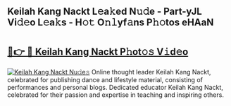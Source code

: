 ## Keilah Kang Nackt L𝚎a𝚔ed N𝚞𝚍e - Part-yJL Vi𝚍𝚎o L𝚎a𝚔s - H𝚘𝚝 O𝚗𝚕yf𝚊ns P𝚑𝚘tos eHAaN

# <h2><a href="http://kfcrwq4.oniu.top/?m=Keilah+Kang+Nackt">🔗👉 🔴 Keilah Kang Nackt P𝚑ot𝚘𝚜 V𝚒d𝚎o</a></h2>

[![Keilah Kang Nackt Nu𝚍e𝚜](https://i.imgur.com/0qMVB7G.gif)](http://kfcrwq4.oniu.top/?m=Keilah+Kang+Nackt)
Online thought leader Keilah Kang Nackt, celebrated for publishing dance and lifestyle material, consisting of performances and personal blogs. Dedicated educator Keilah Kang Nackt, celebrated for their passion and expertise in teaching and inspiring others.  
